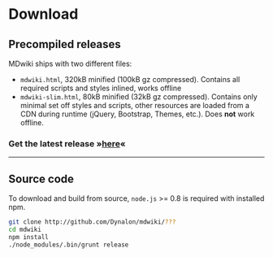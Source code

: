 Download
========

Precompiled releases
--------------------


MDwiki ships with two different files:

  * `mdwiki.html`, 320kB minified (100kB gz compressed). Contains all required scripts and styles inlined, works offline
  * `mdwiki-slim.html`, 80kB minified (32kB gz compressed). Contains only minimal set off styles and scripts, other resources are loaded from a CDN during runtime (jQuery, Bootstrap, Themes, etc.). Does __not__ work offline.

### Get the latest release &raquo;[here][release_dl]&laquo;


  [release_dl]: https://github.com/Dynalon/mdwiki/releases

* * *

Source code
-----------

To download and build from source, `node.js` >= 0.8 is required with installed npm.


```bash
git clone http://github.com/Dynalon/mdwiki/???
cd mdwiki
npm install
./node_modules/.bin/grunt release
```
